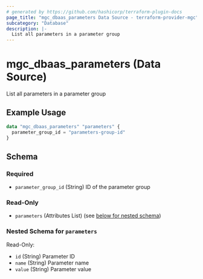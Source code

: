 ```yaml
---
# generated by https://github.com/hashicorp/terraform-plugin-docs
page_title: "mgc_dbaas_parameters Data Source - terraform-provider-mgc"
subcategory: "Database"
description: |-
  List all parameters in a parameter group
---
```


# mgc_dbaas_parameters (Data Source)

List all parameters in a parameter group

## Example Usage

```terraform
data "mgc_dbaas_parameters" "parameters" {
  parameter_group_id = "parameters-group-id"
}
```

<!-- schema generated by tfplugindocs -->
## Schema

### Required

- `parameter_group_id` (String) ID of the parameter group

### Read-Only

- `parameters` (Attributes List) (see [below for nested schema](#nestedatt--parameters))

<a id="nestedatt--parameters"></a>
### Nested Schema for `parameters`

Read-Only:

- `id` (String) Parameter ID
- `name` (String) Parameter name
- `value` (String) Parameter value
